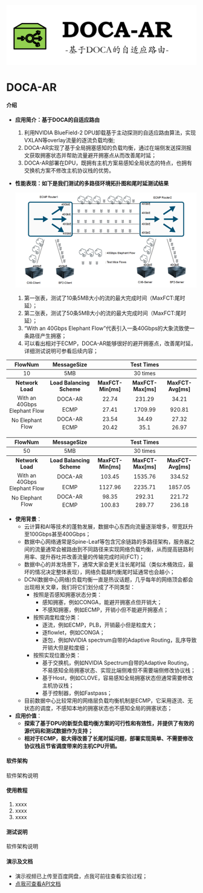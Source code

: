 ![doca-ar-logo.png](./docs/logo.png)
# DOCA-AR

#### 介绍
* **应用简介：基于DOCA的自适应路由**
    1. 利用NVIDIA BlueField-2 DPU卸载基于主动探测的自适应路由算法，实现VXLAN等overlay流量的逐流负载均衡;
    2. DOCA-AR实现了基于全局拥塞感知的负载均衡，通过在端侧发送探测报文获取拥塞状态并帮助流量避开拥塞点从而改善尾时延；
    3. DOCA-AR部署在DPU，既拥有主机方案易感知全局状态的特点，也拥有交换机方案不修改主机协议栈的优势。
* **性能表现：如下是我们测试的多路径环境拓扑图和尾时延测试结果**

    ![testEnv.png](./docs/testEnv.PNG)


    1. 第一张表，测试了10条5MB大小的流的最大完成时间（MaxFCT:尾时延）；
    2. 第二张表，测试了50条5MB大小的流的最大完成时间（MaxFCT:尾时延）；
    3. “With an 40Gbps Elephant Flow”代表引入一条40Gbps的大象流致使一条路径产生拥塞；
    4. 可以看出相对于ECMP，DOCA-AR能够很好的避开拥塞点，改善尾时延，详细测试说明可参看后续内容；

<table >
    <thead>
    <tr align="center">
        <th>FlowNum</td>
        <th>MessageSize</td>
        <th colspan=3>Test Times</td>
    </tr>
    </thead>
    <tr align="center">
        <td>10</td>
        <td>5MB</td>
        <td colspan=3>30 times</td>
    </tr>
    <thead>
    <tr align="center">
        <th>Network Load</td>
        <th>Load Balancing Scheme</td>
        <th>MaxFCT-Min[ms]</td>
        <th>MaxFCT-Max[ms]</td>
        <th>MaxFCT-Avg[ms]</td>
    </tr>
    <thead>
    <tr align="center">
        <td rowspan=2>With an 40Gbps Elephant Flow</td>
        <td>DOCA-AR</td>
        <td>22.74</td>
        <td>231.29</td>
        <td>34.21</td>
    </tr>
    <tr align="center">
        <td>ECMP</td>
        <td>27.41</td>
        <td>1709.99</td>
        <td>920.81</td>
    </tr>
    <tr align="center">
        <td rowspan=2>No Elephant Flow</td>
        <td>DOCA-AR</td>
        <td>23.54</td>
        <td>34.49</td>
        <td>27.32</td>
    </tr>
    <tr align="center">
        <td>ECMP</td>
        <td>20.42</td>
        <td>35.1</td>
        <td>26.97</td>
    </tr>
</table>

<table >
    <thead>
    <tr align="center">
        <th>FlowNum</td>
        <th>MessageSize</td>
        <th colspan=3>Test Times</td>
    </tr>
    </thead>
    <tr align="center">
        <td>50</td>
        <td>5MB</td>
        <td colspan=3>30 times</td>
    </tr>
    <thead>
    <tr align="center">
        <th>Network Load</td>
        <th>Load Balancing Scheme</td>
        <th>MaxFCT-Min[ms]</td>
        <th>MaxFCT-Max[ms]</td>
        <th>MaxFCT-Avg[ms]</td>
    </tr>
    <thead>
    <tr align="center">
        <td rowspan=2>With an 40Gbps Elephant Flow</td>
        <td>DOCA-AR</td>
        <td>103.45</td>
        <td>1535.76</td>
        <td>334.52</td>
    </tr>
    <tr align="center">
        <td>ECMP</td>
        <td>1127.96</td>
        <td>2235.71</td>
        <td>1857.05</td>
    </tr>
    <tr align="center">
        <td rowspan=2>No Elephant Flow</td>
        <td>DOCA-AR</td>
        <td>98.35</td>
        <td>292.31</td>
        <td>221.72</td>
    </tr>
    <tr align="center">
        <td>ECMP</td>
        <td>100.83</td>
        <td>289.77</td>
        <td>236.18</td>
    </tr>
</table>


* **使用背景**：
    * 云计算和AI等技术的蓬勃发展，数据中心东西向流量逐渐增多，带宽跃升至100Gbps甚至400Gbps；
    * 数据中心网络通常是Spine-Leaf等包含冗余链路的多路径架构，服务器之间的流量通常会被路由到不同路径来实现网络负载均衡，从而提高链路利用率、提升吞吐并改善流量的传输完成时间(FCT)；
    * 数据中心的并发场景下，通常大家会更关注长尾时延（类似木桶效应，最坏的情况决定整体表现），网络负载越均衡尾时延通常也会越小；
    * DCN(数据中心网络)负载均衡一直是热议话题，几乎每年的网络顶会都会出现相关文章，我们将它们划分成了不同类型：
        * 按照是否感知拥塞状态分类：
            * 感知拥塞，例如CONGA，能避开拥塞点但开销大；
            * 不感知拥塞，例如ECMP，开销小但不能避开拥塞点；
        * 按照调度粒度分类：
            * 逐流，例如ECMP，PLB，开销最小但是粒度大；
            * 逐flowlet，例如CONGA；
            * 逐包，例如NVIDIA spectrum自带的Adaptive Routing，乱序导致开销大但是粒度细；
        * 按照实现位置分类：
            * 基于交换机，例如NVIDIA Spectrum自带的Adaptive Routing，不易感知全局拥塞状态、实现比端侧难但不需要端侧修改协议栈；
            * 基于Host，例如CLOVE，容易感知全局拥塞状态但通常需要修改主机协议栈；
            * 基于控制器，例如Fastpass；
    * 目前数据中心比较常用的网络层负载均衡机制是ECMP，它采用逐流、无状态的调度，不感知本地的拥塞状态也不感知全局的拥塞状态；
* **应用价值**：
    * **探索了基于DPU的新型负载均衡方案的可行性和有效性，并提供了有效的源代码和测试数据作为支持；**
    * **相对于ECMP，极大得改善了长尾时延问题，部署实现简单、不需要修改协议栈且节省调度带来的主机CPU开销。**

#### 软件架构
软件架构说明


#### 使用教程

1.  xxxx
2.  xxxx
3.  xxxx

#### 测试说明
软件架构说明


#### 演示及文档
* 演示视频已上传至百度网盘，点我可前往查看实验过程；
* [点我可查看API文档](https://markchen7788.github.io/doca_ar/html/)